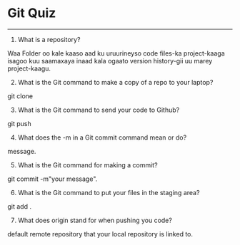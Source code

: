 # Git Quiz



---

1. What is a repository?

<!-- Write your answer under here -->
Waa Folder oo kale kaaso aad ku uruurineyso code files-ka project-kaaga isagoo kuu saamaxaya inaad kala ogaato version history-gii uu marey project-kaagu.

2. What is the Git command to make a copy of a repo to your laptop?

<!-- Write your answer under here -->
git clone

3. What is the Git command to send your code to Github?

<!-- Write your answer under here -->
git push 

4. What does the -m in a Git commit command mean or do?

<!-- Write your answer here -->
message.

5. What is the Git command for making a commit?

<!-- Write your answer here -->
git commit -m"your message".

6. What is the Git command to put your files in the staging area?

<!-- Write your answer here -->
git add .

7. What does origin stand for when pushing you code?

<!-- Write your answer here -->
default remote repository that your local repository is linked to.
